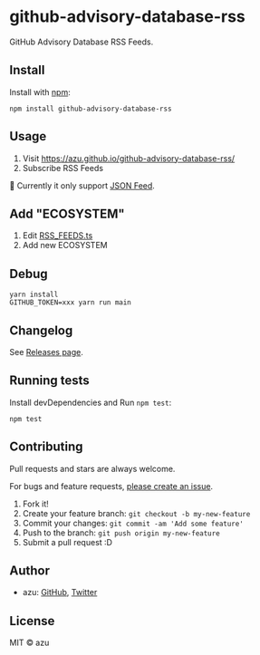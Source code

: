 # github-advisory-database-rss

GitHub Advisory Database RSS Feeds.

## Install

Install with [npm](https://www.npmjs.com/):

    npm install github-advisory-database-rss

## Usage

1. Visit <https://azu.github.io/github-advisory-database-rss/>
2. Subscribe RSS Feeds

:memo: Currently it only support [JSON Feed](https://www.jsonfeed.org/).

## Add "ECOSYSTEM"

1. Edit [RSS_FEEDS.ts](./src/RSS_FEEDS.ts)
2. Add new ECOSYSTEM

## Debug

    yarn install
    GITHUB_TOKEN=xxx yarn run main

## Changelog

See [Releases page](https://github.com/azu/github-advisory-database-rss/releases).

## Running tests

Install devDependencies and Run `npm test`:

    npm test

## Contributing

Pull requests and stars are always welcome.

For bugs and feature requests, [please create an issue](https://github.com/azu/github-advisory-database-rss/issues).

1. Fork it!
2. Create your feature branch: `git checkout -b my-new-feature`
3. Commit your changes: `git commit -am 'Add some feature'`
4. Push to the branch: `git push origin my-new-feature`
5. Submit a pull request :D

## Author

- azu: [GitHub](https://github.com/azu), [Twitter](https://twitter.com/azu_re)

## License

MIT © azu
